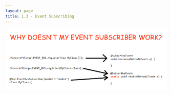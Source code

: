 ```yaml
---
layout: page
title: 1.3 - Event Subscribing
---
```



![Why isn't my Event Subscriber Working](/tutorials/1.13.2/forge/eventsubscriber.png "Why isn't my Event Subscriber Working")
